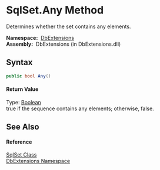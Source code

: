SqlSet.Any Method
=================
  Determines whether the set contains any elements.

  **Namespace:**  [DbExtensions][1]  
  **Assembly:**  DbExtensions (in DbExtensions.dll)

Syntax
------

```csharp
public bool Any()
```

#### Return Value
Type: [Boolean][2]  
true if the sequence contains any elements; otherwise, false.

See Also
--------

#### Reference
[SqlSet Class][3]  
[DbExtensions Namespace][1]  

[1]: ../README.md
[2]: http://msdn.microsoft.com/en-us/library/a28wyd50
[3]: README.md